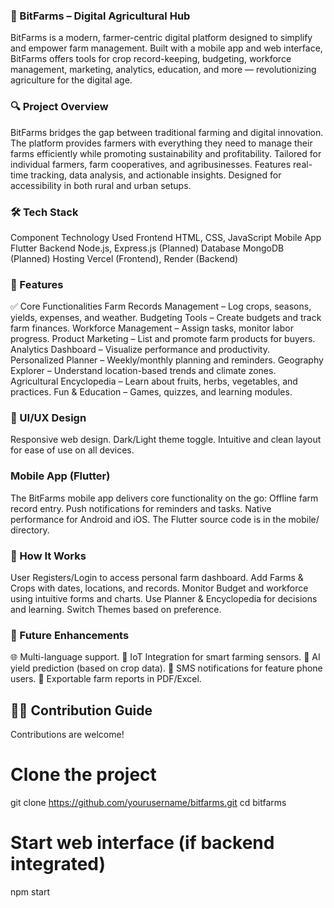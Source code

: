 ### 🌾 BitFarms – Digital Agricultural Hub
BitFarms is a modern, farmer-centric digital platform designed to simplify and empower farm management. Built with a mobile app and web interface, BitFarms offers tools for crop record-keeping, budgeting, workforce management, marketing, analytics, education, and more — revolutionizing agriculture for the digital age.

### 🔍 Project Overview
BitFarms bridges the gap between traditional farming and digital innovation. The platform provides farmers with everything they need to manage their farms efficiently while promoting sustainability and profitability.
Tailored for individual farmers, farm cooperatives, and agribusinesses.
Features real-time tracking, data analysis, and actionable insights.
Designed for accessibility in both rural and urban setups.

### 🛠️ Tech Stack
Component	Technology Used
Frontend	HTML, CSS, JavaScript
Mobile App	Flutter
Backend	Node.js, Express.js (Planned)
Database	MongoDB (Planned)
Hosting	Vercel (Frontend), Render (Backend)

### 🚀 Features
✅ Core Functionalities
Farm Records Management – Log crops, seasons, yields, expenses, and weather.
Budgeting Tools – Create budgets and track farm finances.
Workforce Management – Assign tasks, monitor labor progress.
Product Marketing – List and promote farm products for buyers.
Analytics Dashboard – Visualize performance and productivity.
Personalized Planner – Weekly/monthly planning and reminders.
Geography Explorer – Understand location-based trends and climate zones.
Agricultural Encyclopedia – Learn about fruits, herbs, vegetables, and practices.
Fun & Education – Games, quizzes, and learning modules.

### 🎨 UI/UX Design
Responsive web design.
Dark/Light theme toggle.
Intuitive and clean layout for ease of use on all devices.

### Mobile App (Flutter)
The BitFarms mobile app delivers core functionality on the go:
Offline farm record entry.
Push notifications for reminders and tasks.
Native performance for Android and iOS.
The Flutter source code is in the mobile/ directory.

### 🧠 How It Works
User Registers/Login to access personal farm dashboard.
Add Farms & Crops with dates, locations, and records.
Monitor Budget and workforce using intuitive forms and charts.
Use Planner & Encyclopedia for decisions and learning.
Switch Themes based on preference.

### 🧪 Future Enhancements
🌐 Multi-language support.
📡 IoT Integration for smart farming sensors.
🤖 AI yield prediction (based on crop data).
📲 SMS notifications for feature phone users.
🧾 Exportable farm reports in PDF/Excel.

## 👩‍💻 Contribution Guide
Contributions are welcome!

# Clone the project
git clone https://github.com/yourusername/bitfarms.git
cd bitfarms

# Start web interface (if backend integrated)
npm start
